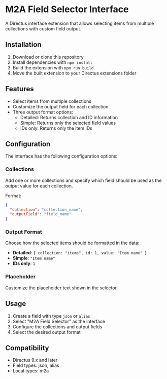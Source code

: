 # M2A Field Selector Interface

A Directus interface extension that allows selecting items from multiple collections with custom field output.

## Installation

1. Download or clone this repository
2. Install dependencies with `npm install`
3. Build the extension with `npm run build`
4. Move the built extension to your Directus extensions folder

## Features

- Select items from multiple collections
- Customize the output field for each collection
- Three output format options:
  - Detailed: Returns collection and ID information
  - Simple: Returns only the selected field values
  - IDs only: Returns only the item IDs

## Configuration

The interface has the following configuration options:

### Collections
Add one or more collections and specify which field should be used as the output value for each collection.

Format:
```json
{
  "collection": "collection_name",
  "outputField": "field_name"
}
```

### Output Format
Choose how the selected items should be formatted in the data:

- **Detailed**: `{ collection: "items", id: 1, value: "Item name" }`
- **Simple**: `"Item name"`
- **IDs only**: `1`

### Placeholder
Customize the placeholder text shown in the selector.

## Usage

1. Create a field with type `json` or `alias`
2. Select "M2A Field Selector" as the interface
3. Configure the collections and output fields
4. Select the desired output format

## Compatibility

- Directus 9.x and later
- Field types: json, alias
- Local types: m2a

